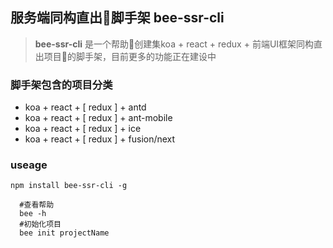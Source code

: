 ## 服务端同构直出脚手架 bee-ssr-cli

> **bee-ssr-cli** 是一个帮助创建集koa + react + redux + 前端UI框架同构直出项目的脚手架，目前更多的功能正在建设中

### 脚手架包含的项目分类
- koa + react + [ redux ] + antd 
- koa + react + [ redux ] + ant-mobile
- koa + react + [ redux ] + ice
- koa + react + [ redux ] + fusion/next

### useage
    npm install bee-ssr-cli -g
    
```shell
  #查看帮助
  bee -h   
  #初始化项目           
  bee init projectName 
```